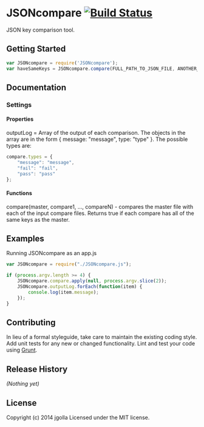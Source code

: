# JSONcompare [![Build Status](https://secure.travis-ci.org/jgolla/JSONcompare.png?branch=master)](http://travis-ci.org/jgolla/JSONcompare)

JSON key comparison tool.

## Getting Started
```javascript
var JSONcompare = require('JSONcompare');
var haveSameKeys = JSONcompare.compare(FULL_PATH_TO_JSON_FILE, ANOTHER_FULL_PATH);
```

## Documentation
### Settings
#### Properties
outputLog = Array of the output of each comparison. The objects in the array are in the form { message: "message", type: "type" }. The possible types are:
```javascript
compare.types = {
    "message": "message",
    "fail": "fail",
    "pass": "pass"
};
```

#### Functions
compare(master, compare1, ..., compareN) - compares the master file with each of the input compare files. Returns true if each compare has all of the same keys as the master.

## Examples
Running JSONcompare as an app.js
```javascript
var JSONcompare = require("./JSONcompare.js");

if (process.argv.length >= 4) {
    JSONcompare.compare.apply(null, process.argv.slice(2));
    JSONcompare.outputLog.forEach(function(item) {
        console.log(item.message);
    });
}
```

## Contributing
In lieu of a formal styleguide, take care to maintain the existing coding style. Add unit tests for any new or changed functionality. Lint and test your code using [Grunt](http://gruntjs.com/).

## Release History
_(Nothing yet)_

## License
Copyright (c) 2014 jgolla
Licensed under the MIT license.
